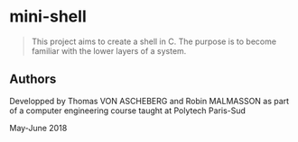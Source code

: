 # mini-shell

> This project aims to create a shell in C. The purpose is to become familiar with the lower layers of a system.

## Authors

Developped by Thomas VON ASCHEBERG and Robin MALMASSON as part of a computer engineering course taught at Polytech Paris-Sud

May-June 2018
